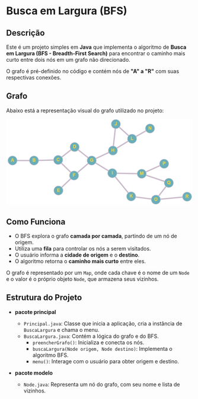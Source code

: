 # Busca em Largura (BFS)  

## Descrição  
Este é um projeto simples em **Java** que implementa o algoritmo de **Busca em Largura (BFS - Breadth-First Search)** para encontrar o caminho mais curto entre dois nós em um grafo não direcionado.  

O grafo é pré-definido no código e contém nós de **"A" a "R"** com suas respectivas conexões.  

## Grafo  
Abaixo está a representação visual do grafo utilizado no projeto:  

![Grafo](./Grafo.png)  

## Como Funciona  
- O BFS explora o grafo **camada por camada**, partindo de um nó de origem.  
- Utiliza uma **fila** para controlar os nós a serem visitados.  
- O usuário informa a **cidade de origem** e o **destino**.  
- O algoritmo retorna o **caminho mais curto** entre eles.  

O grafo é representado por um `Map`, onde cada chave é o nome de um `Node` e o valor é o próprio objeto `Node`, que armazena seus vizinhos.  

## Estrutura do Projeto  

- **pacote principal**  
  - `Principal.java`: Classe que inicia a aplicação, cria a instância de `BuscaLargura` e chama o menu.  
  - `BuscaLargura.java`: Contém a lógica do grafo e do BFS.  
    - `preencherGrafo()`: Inicializa e conecta os nós.  
    - `buscaLargura(Node origem, Node destino)`: Implementa o algoritmo BFS.  
    - `menu()`: Interage com o usuário para obter origem e destino.  

- **pacote modelo**  
  - `Node.java`: Representa um nó do grafo, com seu nome e lista de vizinhos.  
